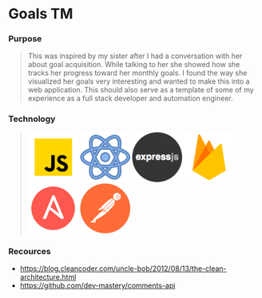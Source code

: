 # Goals TM

### Purpose
> This was inspired by my sister after I had a conversation with her about goal acquisition. While talking to her she showed how she tracks her progress toward her monthly goals. I found the way she visualized her goals very interesting and wanted to make this into a web application. This should also serve as a template of some of my experience as a full stack developer and automation engineer.


### Technology
> ![Javascript](doc/readme_images/javascript.png) ![React](doc/readme_images/react.png) ![Express.js](doc/readme_images/express.png) ![Firebase](doc/readme_images/firebase.png) ![Ansible](doc/readme_images/ansible.png) ![Postman](doc/readme_images/postman.png) 


### Recources
* https://blog.cleancoder.com/uncle-bob/2012/08/13/the-clean-architecture.html
* https://github.com/dev-mastery/comments-api